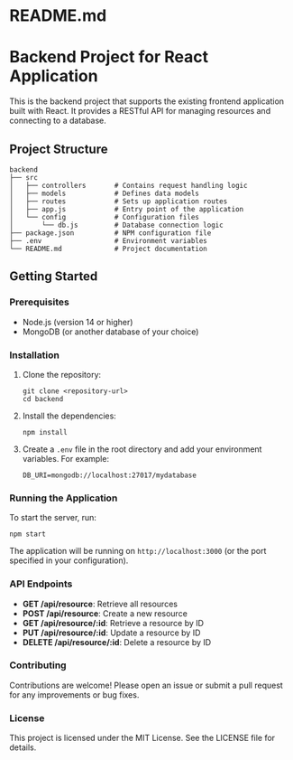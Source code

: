 # README.md

# Backend Project for React Application

This is the backend project that supports the existing frontend application built with React. It provides a RESTful API for managing resources and connecting to a database.

## Project Structure

```
backend
├── src
│   ├── controllers       # Contains request handling logic
│   ├── models            # Defines data models
│   ├── routes            # Sets up application routes
│   ├── app.js            # Entry point of the application
│   └── config            # Configuration files
│       └── db.js         # Database connection logic
├── package.json          # NPM configuration file
├── .env                  # Environment variables
└── README.md             # Project documentation
```

## Getting Started

### Prerequisites

- Node.js (version 14 or higher)
- MongoDB (or another database of your choice)

### Installation

1. Clone the repository:
   ```
   git clone <repository-url>
   cd backend
   ```

2. Install the dependencies:
   ```
   npm install
   ```

3. Create a `.env` file in the root directory and add your environment variables. For example:
   ```
   DB_URI=mongodb://localhost:27017/mydatabase
   ```

### Running the Application

To start the server, run:
```
npm start
```

The application will be running on `http://localhost:3000` (or the port specified in your configuration).

### API Endpoints

- **GET /api/resource**: Retrieve all resources
- **POST /api/resource**: Create a new resource
- **GET /api/resource/:id**: Retrieve a resource by ID
- **PUT /api/resource/:id**: Update a resource by ID
- **DELETE /api/resource/:id**: Delete a resource by ID

### Contributing

Contributions are welcome! Please open an issue or submit a pull request for any improvements or bug fixes.

### License

This project is licensed under the MIT License. See the LICENSE file for details.